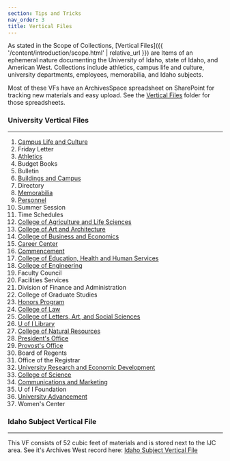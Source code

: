 ```yaml
---
section: Tips and Tricks
nav_order: 3
title: Vertical Files
---
```


As stated in the Scope of Collections, [Vertical Files]({{ '/content/introduction/scope.html' | relative_url }}) are Items of an ephemeral nature documenting the University of Idaho, state of Idaho, and American West. Collections include athletics, campus life and culture, university departments, employees, memorabilia, and Idaho subjects.

Most of these VFs have an ArchivesSpace spreadsheet on SharePoint for tracking new materials and easy upload. See the [Vertical Files](https://vandalsuidaho.sharepoint.com/:f:/r/sites/Storage-Library/Documents/spec/Collections/Vertical%20Files?csf=1&web=1&e=hv70VN) folder for those spreadsheets.

### University Vertical Files
---
1. [Campus Life and Culture](https://archiveswest.orbiscascade.org/ark:80444/xv13076)
2. Friday Letter
3. [Athletics](https://archiveswest.orbiscascade.org/ark:80444/xv36450)
4. Budget Books
5. Bulletin
6. [Buildings and Campus](https://archiveswest.orbiscascade.org/ark:80444/xv852265)
7. Directory
8. [Memorabilia](https://archiveswest.orbiscascade.org/ark:80444/xv725541)
9. [Personnel](https://archiveswest.orbiscascade.org/ark:80444/xv644550)
10. Summer Session
11. Time Schedules
12. [College of Agriculture and Life Sciences](https://archiveswest.orbiscascade.org/ark:80444/xv814446)
13. [College of Art and Architecture](https://archiveswest.orbiscascade.org/ark:80444/xv149530)
14. [College of Business and Economics](https://archiveswest.orbiscascade.org/ark:80444/xv983032)
15. [Career Center](https://archiveswest.orbiscascade.org/ark:80444/xv391272)
16. [Commencement](https://archiveswest.orbiscascade.org/ark:80444/xv439925)
17. [College of Education, Health and Human Services](https://archiveswest.orbiscascade.org/ark:80444/xv309224)
18. [College of Engineering](https://archiveswest.orbiscascade.org/ark:80444/xv474535)
19. Faculty Council
20. Facilities Services
21. Division of Finance and Administration
22. College of Graduate Studies
23. [Honors Program](https://archiveswest.orbiscascade.org/ark:80444/xv929823)
24. [College of Law](https://archiveswest.orbiscascade.org/ark:80444/xv143675)
25. [College of Letters, Art, and Social Sciences](https://archiveswest.orbiscascade.org/ark:80444/xv855713)
26. [U of I Library](https://archiveswest.orbiscascade.org/ark:80444/xv993549)
27. [College of Natural Resources](https://archiveswest.orbiscascade.org/ark:80444/xv202280)
28. [President's Office](https://archiveswest.orbiscascade.org/ark:80444/xv419408)
29. [Provost's Office](https://archiveswest.orbiscascade.org/ark:80444/xv990179)
30. Board of Regents
31. Office of the Registrar
32. [University Research and Economic Development](https://archiveswest.orbiscascade.org/ark:80444/xv508022)
33. [College of Science](https://archiveswest.orbiscascade.org/ark:80444/xv271952)
34. [Communications and Marketing](https://archiveswest.orbiscascade.org/ark:80444/xv907337)
35. U of I Foundation
36. [University Advancement](https://archiveswest.orbiscascade.org/ark:80444/xv750011)
37. Women's Center

### Idaho Subject Vertical File
---
This VF consists of 52 cubic feet of materials and is stored next to the IJC area. See it's Archives West record here: [Idaho Subject Vertical File](https://archiveswest.orbiscascade.org/ark:80444/xv414702)